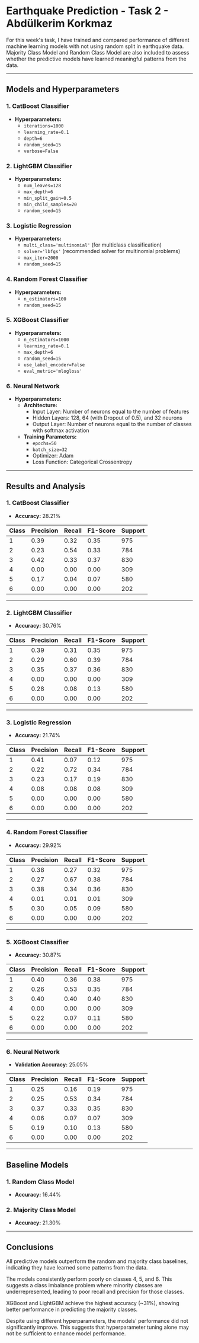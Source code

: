 # Earthquake Prediction - Task 2 - Abdülkerim Korkmaz

For this week's task, I have trained and compared performance of different machine learning models with not using random split in earthquake data. Majority Class Model and Random Class Model are also included to assess whether the predictive models have learned meaningful patterns from the data.

---

## **Models and Hyperparameters**

### **1. CatBoost Classifier**
- **Hyperparameters:**
  - `iterations=1000`
  - `learning_rate=0.1`
  - `depth=6`
  - `random_seed=15`
  - `verbose=False`

### **2. LightGBM Classifier**
- **Hyperparameters:**
  - `num_leaves=128`
  - `max_depth=6`
  - `min_split_gain=0.5`
  - `min_child_samples=20`
  - `random_seed=15`

### **3. Logistic Regression**
- **Hyperparameters:**
  - `multi_class='multinomial'` (for multiclass classification)
  - `solver='lbfgs'` (recommended solver for multinomial problems)
  - `max_iter=2000`
  - `random_seed=15`

### **4. Random Forest Classifier**
- **Hyperparameters:**
  - `n_estimators=100`
  - `random_seed=15`

### **5. XGBoost Classifier**
- **Hyperparameters:**
  - `n_estimators=1000`
  - `learning_rate=0.1`
  - `max_depth=6`
  - `random_seed=15`
  - `use_label_encoder=False`
  - `eval_metric='mlogloss'`

### **6. Neural Network**
- **Hyperparameters:**
  - **Architecture:**
    - Input Layer: Number of neurons equal to the number of features
    - Hidden Layers: 128, 64 (with Dropout of 0.5), and 32 neurons
    - Output Layer: Number of neurons equal to the number of classes with softmax activation
  - **Training Parameters:**
    - `epochs=50`
    - `batch_size=32`
    - Optimizer: Adam
    - Loss Function: Categorical Crossentropy

---

## **Results and Analysis**

### **1. CatBoost Classifier**
- **Accuracy:** 28.21%

| **Class** | **Precision** | **Recall** | **F1-Score** | **Support** |
|-----------|---------------|------------|--------------|-------------|
| 1         | 0.39          | 0.32       | 0.35         | 975         |
| 2         | 0.23          | 0.54       | 0.33         | 784         |
| 3         | 0.42          | 0.33       | 0.37         | 830         |
| 4         | 0.00          | 0.00       | 0.00         | 309         |
| 5         | 0.17          | 0.04       | 0.07         | 580         |
| 6         | 0.00          | 0.00       | 0.00         | 202         |

---

### **2. LightGBM Classifier**
- **Accuracy:** 30.76%

| **Class** | **Precision** | **Recall** | **F1-Score** | **Support** |
|-----------|---------------|------------|--------------|-------------|
| 1         | 0.39          | 0.31       | 0.35         | 975         |
| 2         | 0.29          | 0.60       | 0.39         | 784         |
| 3         | 0.35          | 0.37       | 0.36         | 830         |
| 4         | 0.00          | 0.00       | 0.00         | 309         |
| 5         | 0.28          | 0.08       | 0.13         | 580         |
| 6         | 0.00          | 0.00       | 0.00         | 202         |

---

### **3. Logistic Regression**
- **Accuracy:** 21.74%

| **Class** | **Precision** | **Recall** | **F1-Score** | **Support** |
|-----------|---------------|------------|--------------|-------------|
| 1         | 0.41          | 0.07       | 0.12         | 975         |
| 2         | 0.22          | 0.72       | 0.34         | 784         |
| 3         | 0.23          | 0.17       | 0.19         | 830         |
| 4         | 0.08          | 0.08       | 0.08         | 309         |
| 5         | 0.00          | 0.00       | 0.00         | 580         |
| 6         | 0.00          | 0.00       | 0.00         | 202         |

---

### **4. Random Forest Classifier**
- **Accuracy:** 29.92%

| **Class** | **Precision** | **Recall** | **F1-Score** | **Support** |
|-----------|---------------|------------|--------------|-------------|
| 1         | 0.38          | 0.27       | 0.32         | 975         |
| 2         | 0.27          | 0.67       | 0.38         | 784         |
| 3         | 0.38          | 0.34       | 0.36         | 830         |
| 4         | 0.01          | 0.01       | 0.01         | 309         |
| 5         | 0.30          | 0.05       | 0.09         | 580         |
| 6         | 0.00          | 0.00       | 0.00         | 202         |

---

### **5. XGBoost Classifier**
- **Accuracy:** 30.87%

| **Class** | **Precision** | **Recall** | **F1-Score** | **Support** |
|-----------|---------------|------------|--------------|-------------|
| 1         | 0.40          | 0.36       | 0.38         | 975         |
| 2         | 0.26          | 0.53       | 0.35         | 784         |
| 3         | 0.40          | 0.40       | 0.40         | 830         |
| 4         | 0.00          | 0.00       | 0.00         | 309         |
| 5         | 0.22          | 0.07       | 0.11         | 580         |
| 6         | 0.00          | 0.00       | 0.00         | 202         |

---

### **6. Neural Network**
- **Validation Accuracy:** 25.05%

| **Class** | **Precision** | **Recall** | **F1-Score** | **Support** |
|-----------|---------------|------------|--------------|-------------|
| 1         | 0.25          | 0.16       | 0.19         | 975         |
| 2         | 0.25          | 0.53       | 0.34         | 784         |
| 3         | 0.37          | 0.33       | 0.35         | 830         |
| 4         | 0.06          | 0.07       | 0.07         | 309         |
| 5         | 0.19          | 0.10       | 0.13         | 580         |
| 6         | 0.00          | 0.00       | 0.00         | 202         |

---

## **Baseline Models**

### **1. Random Class Model**
- **Accuracy:** 16.44%

### **2. Majority Class Model**
- **Accuracy:** 21.30%

---

## **Conclusions**
All predictive models outperform the random and majority class baselines, indicating they have learned some patterns from the data.

The models consistently perform poorly on classes 4, 5, and 6. This suggests a class imbalance problem where minority classes are underrepresented, leading to poor recall and precision for those classes.

XGBoost and LightGBM achieve the highest accuracy (~31%), showing better performance in predicting the majority classes.

Despite using different hyperparameters, the models' performance did not significantly improve. This suggests that hyperparameter tuning alone may not be sufficient to enhance model performance.
